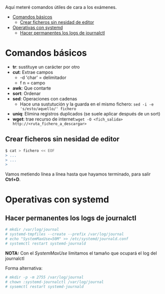 Aquí meteré comandos útiles de cara a los exámenes.

- [Comandos básicos](#comandos-básicos)
  - [Crear ficheros sin nesidad de editor](#crear-ficheros-sin-nesidad-de-editor)
- [Operativas con systemd](#operativas-con-systemd)
  - [Hacer permanentes los logs de journalctl](#hacer-permanentes-los-logs-de-journalctl)

# Comandos básicos


* __tr__: sustituye un carácter por otro
* __cut__: Extrae campos
  - -d 'char' = delimitador
  - f n = campo
* __awk__: Que contarte
* __sort__: Ordenar
* __sed__: Operaciones con cadenas
	- Hace una sustutución y la guarda en el mismo fichero: `sed -i -e 's/esto/aquello/' fichero`
* __uniq__: Elimina registros duplicados (se suele aplicar después de un sort)
* __wget__: trae recurso de internet:`wget -O <fich_salida> http://<ruta_fichero_a_descargar>`

## Crear ficheros sin nesidad de editor

```bash
$ cat > fichero << EOF
> ...
> ...
> 
```

Vamos metiendo línea a línea hasta que hayamos terminado, para salir **Ctrl+D**.

# Operativas con systemd

## Hacer permanentes los logs de journalctl

```bash
# mkdir /var/log/journal
# systemd-tmpfiles --create --prefix /var/log/journal
# echo "SystemMaxUse=50M" >> /etc/systemd/journald.conf 
# systemctl restart systemd-journald
```

**NOTA:** Con el _SystemMaxUse_ limitamos el tamaño que ocupará el log del journalctl

Forma alternativa:
```bash
# mkdir -p -m 2755 /var/log/journal
# chown :systemd-journalctl /var/log/journal
# sysemctl restart systemd-journald
```

